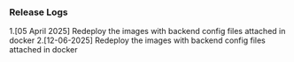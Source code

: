 ### Release Logs
1.[05 April 2025] Redeploy the images with backend config files attached in docker
2.[12-06-2025] Redeploy the images with backend config files attached in docker
